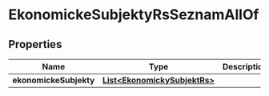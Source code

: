 

# EkonomickeSubjektyRsSeznamAllOf


## Properties

| Name | Type | Description | Notes |
|------------ | ------------- | ------------- | -------------|
|**ekonomickeSubjekty** | [**List&lt;EkonomickySubjektRs&gt;**](EkonomickySubjektRs.md) |  |  [optional] |



